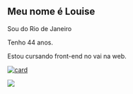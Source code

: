 ## Meu nome é Louise

Sou do Rio de Janeiro

Tenho 44 anos.

Estou cursando front-end no vai na web.




[![card](https://github-readme-stats.vercel.app/api?username=Louise&theme=dark)](https://github.com/anuraghazra/github-readme-stats)


<img src="https://img.shields.io/badge/HTML5-E34F26?style=for-the-badge&logo=html5&logoColor=white" />
